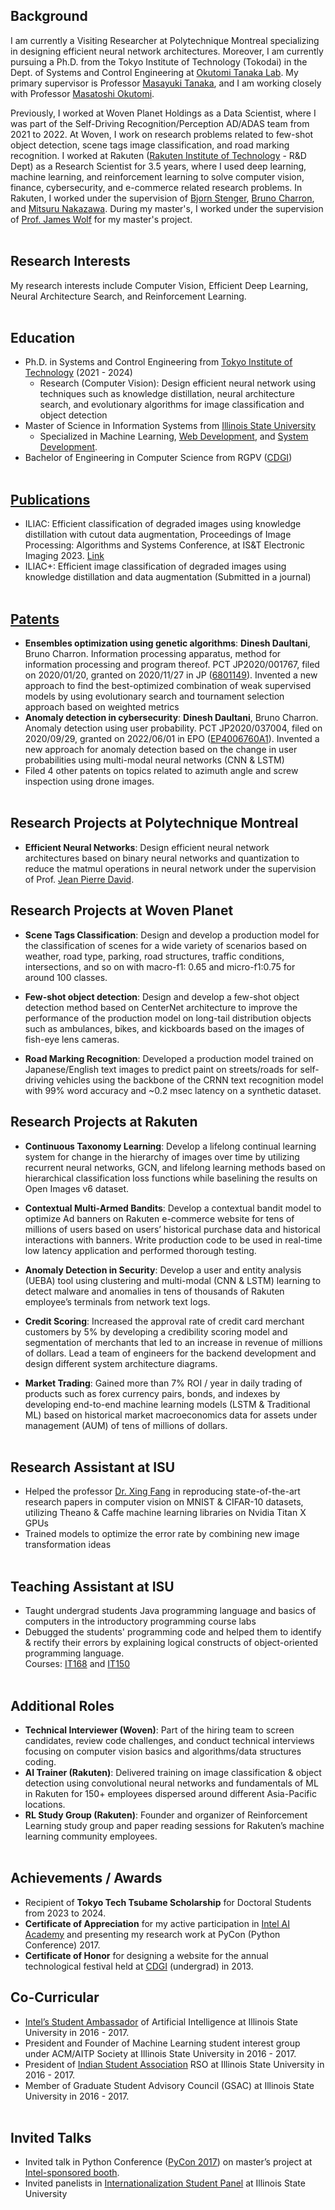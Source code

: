 ## Background
I am currently a Visiting Researcher at Polytechnique Montreal specializing in designing efficient neural network architectures. Moreover, I am currently pursuing a Ph.D. from the Tokyo Institute of Technology (Tokodai) in the Dept. of Systems and Control Engineering at [Okutomi Tanaka Lab](http://www.ok.sc.e.titech.ac.jp/index.shtml). My primary supervisor is Professor [Masayuki Tanaka](http://www.ok.sc.e.titech.ac.jp/~mtanaka/), and I am working closely with Professor [Masatoshi Okutomi](http://www.ok.sc.e.titech.ac.jp/mem/mxo/okutomi.html). 

Previously, I worked at Woven Planet Holdings as a Data Scientist, where I was part of the Self-Driving Recognition/Perception AD/ADAS team from 2021 to 2022. At Woven, I work on research problems related to few-shot object detection, scene tags image classification, and road marking recognition. I worked at Rakuten ([Rakuten Institute of Technology](https://rit.rakuten.co.jp/)  - R&D Dept) as a Research Scientist for 3.5 years, where I used deep learning, machine learning, and reinforcement learning to solve computer vision, finance, cybersecurity, and e-commerce related research problems. In Rakuten, I worked under the supervision of [Bjorn Stenger](https://scholar.google.com/citations?user=plhjgHUAAAAJ&hl=en),  [Bruno Charron](https://scholar.google.co.jp/citations?user=klbU-o4AAAAJ&hl=en), and [Mitsuru Nakazawa](https://scholar.google.com/citations?user=TLQD7yUAAAAJ&hl=ja). During my master's, I worked under the supervision of [Prof. James Wolf](https://www.semanticscholar.org/author/James-R.-Wolf/2543949) for my master's project. 
<br /><br />

## Research Interests
My research interests include Computer Vision, Efficient Deep Learning, Neural Architecture Search, and Reinforcement Learning.
<br /><br />

## Education
- Ph.D. in Systems and Control Engineering from [Tokyo Institute of Technology](https://www.titech.ac.jp/english/) (2021 - 2024)
	- Research (Computer Vision): Design efficient neural network using techniques such as knowledge distillation, neural architecture search, and evolutionary algorithms for image classification and object detection
- Master of Science in Information Systems from [Illinois State University](https://illinoisstate.edu/)
	- Specialized in Machine Learning, [Web Development](https://illinoisstate.edu/academics/internet-application-development-certificate/), and [System Development](https://illinoisstate.edu/academics/systems-analyst-certificate/).
- Bachelor of Engineering in Computer Science from RGPV ([CDGI](https://cdgi.edu.in/cdgi.php))
<br /><br />

## [Publications](https://scholar.google.com/citations?user=L00iqg4AAAAJ&hl=en)
- ILIAC: Efficient classification of degraded images using knowledge distillation with cutout data augmentation, Proceedings of Image Processing: Algorithms and Systems Conference, at IS&T Electronic Imaging 2023. [Link](https://library.imaging.org/ei/articles/35/9/IPAS-296)
- ILIAC+: Efficient image classification of degraded images using knowledge distillation and data augmentation (Submitted in a journal)
<br /><br />

## [Patents](https://patents.google.com/?inventor=Dinesh+DAULTANI)
- **Ensembles optimization using genetic algorithms**: **Dinesh Daultani**, Bruno Charron. Information processing apparatus, method for information processing and program thereof. PCT JP2020/001767, filed on 2020/01/20, granted on 2020/11/27 in JP ([6801149](https://patents.google.com/patent/JP6801149B1/)). Invented a new approach to find the best-optimized combination of weak supervised models by using evolutionary search and tournament selection approach based on weighted metrics
- **Anomaly detection in cybersecurity**: **Dinesh Daultani**, Bruno Charron. Anomaly detection using user probability. PCT JP2020/037004, filed on 2020/09/29, granted on 2022/06/01 in EPO ([EP4006760A1](https://patents.google.com/patent/EP4006760A1)). Invented a new approach for anomaly detection based on the change in user probabilities using multi-modal neural networks (CNN & LSTM)
- Filed 4 other patents on topics related to azimuth angle and screw inspection using drone images.
<br /><br />

## Research Projects at Polytechnique Montreal

- **Efficient Neural Networks**: Design efficient neural network architectures based on binary neural networks and quantization to reduce the matmul operations in neural network under the supervision of Prof. [Jean Pierre David](https://scholar.google.com/citations?user=yVubPz4AAAAJ&hl=en).

## Research Projects at Woven Planet

- **Scene Tags Classification**: Design and develop a production model for the classification of scenes for a wide variety of scenarios based on weather, road type, parking, road structures, traffic conditions, intersections, and so on with macro-f1: 0.65 and micro-f1:0.75 for around 100 classes.

- **Few-shot object detection**: Design and develop a few-shot object detection method based on CenterNet architecture to improve the performance of the production model on long-tail distribution objects such as ambulances, bikes, and kickboards based on the images of fish-eye lens cameras.
 
- **Road Marking Recognition**: Developed a production model trained on Japanese/English text images to predict paint on streets/roads for self-driving vehicles using the backbone of the CRNN text recognition model with 99% word accuracy and ~0.2 msec latency on a synthetic dataset.

## Research Projects at Rakuten

- **Continuous Taxonomy Learning**: Develop a lifelong continual learning system for change in the hierarchy of images over time by utilizing recurrent neural networks, GCN, and lifelong learning methods based on hierarchical classification loss functions while baselining the results on Open Images v6 dataset.

- **Contextual Multi-Armed Bandits**: Develop a contextual bandit model to optimize Ad banners on Rakuten e-commerce website for tens of millions of users based on users’ historical purchase data and historical interactions with banners. Write production code to be used in real-time low latency application and performed thorough testing.

- **Anomaly Detection in Security**: Develop a user and entity analysis (UEBA) tool using clustering and multi-modal (CNN & LSTM) learning to detect malware and anomalies in tens of thousands of Rakuten employee’s terminals from network text logs.

- **Credit Scoring**: Increased the approval rate of credit card merchant customers by 5% by developing a credibility scoring model and segmentation of merchants that led to an increase in revenue of millions of dollars. Lead a team of engineers for the backend development and design different system architecture diagrams.

- **Market Trading**: Gained more than 7% ROI / year in daily trading of products such as forex currency pairs, bonds, and indexes by developing end-to-end machine learning models (LSTM & Traditional ML) based on historical market macroeconomics data for assets under management (AUM) of tens of millions of dollars.
<br /><br />

## Research Assistant at ISU
- Helped the professor [Dr. Xing Fang](https://scholar.google.com/citations?user=TdhUhMsAAAAJ&hl=en) in reproducing state-of-the-art research papers in computer vision on MNIST & CIFAR-10 datasets, utilizing Theano & Caffe machine learning libraries on Nvidia Titan X GPUs 
- Trained models to optimize the error rate by combining new image transformation ideas
<br /><br />

## Teaching Assistant at ISU
- Taught undergrad students Java programming language and basics of computers in the introductory programming course labs
- Debugged the students' programming code and helped them to identify & rectify their errors by explaining logical constructs of object-oriented programming language.  
Courses: [IT168](https://coursefinder.illinoisstate.edu/it/168/) and [IT150](https://coursefinder.illinoisstate.edu/it/150/)
<br /><br />

## Additional Roles
- **Technical Interviewer (Woven)**: Part of the hiring team to screen candidates, review code challenges, and conduct technical interviews focusing on computer vision basics and algorithms/data structures coding.
- **AI Trainer (Rakuten)**: Delivered training on image classification & object detection using convolutional neural networks and fundamentals of ML in Rakuten for 150+ employees dispersed around different Asia-Pacific locations.
- **RL Study Group (Rakuten)**: Founder and organizer of Reinforcement Learning study group and paper reading sessions for Rakuten’s machine learning community employees.
<br /><br />

## Achievements / Awards
- Recipient of **Tokyo Tech Tsubame Scholarship** for Doctoral Students from 2023 to 2024. 
- **Certificate of Appreciation** for my active participation in [Intel AI Academy](https://software.intel.com/content/www/us/en/develop/topics/ai/training.html) and presenting my research work at PyCon (Python Conference) 2017.
- **Certificate of Honor** for designing a website for the annual technological festival held at [CDGI](https://cdgi.edu.in/cdgi.php) (undergrad) in 2013.

## Co-Curricular
- [Intel’s Student Ambassador](https://software.intel.com/content/www/us/en/develop/community/ambassadors.html) of Artificial Intelligence at Illinois State University in 2016 - 2017.
- President and Founder of Machine Learning student interest group under ACM/AITP Society at Illinois State University in 2016 - 2017.
- President of [Indian Student Association](https://www.facebook.com/ISAATISU/) RSO at Illinois State University in 2016 - 2017.
- Member of Graduate Student Advisory Council (GSAC) at Illinois State University in 2016 - 2017.
<br /><br />

## Invited Talks
- Invited talk in Python Conference ([PyCon 2017](https://pycon-archive.python.org/2017/)) on master’s project at [Intel-sponsored booth](https://www.facebook.com/IntelDeveloperZone/videos/10154597090152338).
- Invited panelists in [Internationalization Student Panel](https://events.illinoisstate.edu/event/internationalization-of-isu-students-forum/) at Illinois State University
<br /><br />
